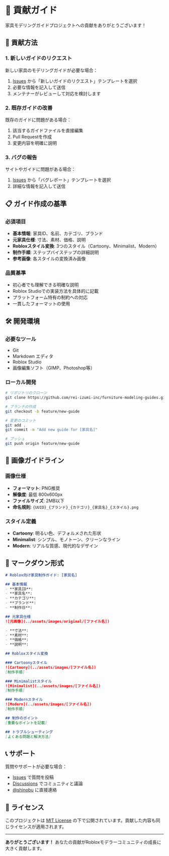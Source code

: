 # 🤝 貢献ガイド

家具モデリングガイドプロジェクトへの貢献をありがとうございます！

## 📝 貢献方法

### 1. 新しいガイドのリクエスト
新しい家具のモデリングガイドが必要な場合：
1. [Issues](../../issues/new/choose) から「新しいガイドのリクエスト」テンプレートを選択
2. 必要な情報を記入して送信
3. メンテナーがレビューして対応を検討します

### 2. 既存ガイドの改善
既存のガイドに問題がある場合：
1. 該当するガイドファイルを直接編集
2. Pull Requestを作成
3. 変更内容を明確に説明

### 3. バグの報告
サイトやガイドに問題がある場合：
1. [Issues](../../issues/new/choose) から「バグレポート」テンプレートを選択
2. 詳細な情報を記入して送信

## 📋 ガイド作成の基準

### 必須項目
- **基本情報**: 家具ID、名前、カテゴリ、ブランド
- **元家具仕様**: 寸法、素材、価格、説明
- **Robloxスタイル変換**: 3つのスタイル（Cartoony、Minimalist、Modern）
- **制作手順**: ステップバイステップの詳細説明
- **参考画像**: 各スタイルの変換済み画像

### 品質基準
- 初心者でも理解できる明確な説明
- Roblox Studioでの実装方法を具体的に記載
- プラットフォーム特有の制約への対応
- 一貫したフォーマットの使用

## 🛠️ 開発環境

### 必要なツール
- Git
- Markdown エディタ
- Roblox Studio
- 画像編集ソフト（GIMP、Photoshop等）

### ローカル開発
```bash
# リポジトリのクローン
git clone https://github.com/rei-izumi-inc/furniture-modeling-guides.git

# ブランチの作成
git checkout -b feature/new-guide

# 変更のコミット
git add .
git commit -m "Add new guide for [家具名]"

# プッシュ
git push origin feature/new-guide
```

## 🎨 画像ガイドライン

### 画像仕様
- **フォーマット**: PNG推奨
- **解像度**: 最低 800x600px
- **ファイルサイズ**: 2MB以下
- **命名規則**: `{UUID}_{ブランド}_{カテゴリ}_{家具名}_{スタイル}.png`

### スタイル定義
- **Cartoony**: 明るい色、デフォルメされた形状
- **Minimalist**: シンプル、モノトーン、クリーンなライン
- **Modern**: リアルな質感、現代的なデザイン

## 📖 マークダウン形式

```markdown
# Roblox向け家具制作ガイド: [家具名]

## 基本情報
- **家具ID**: 
- **家具名**: 
- **カテゴリ**: 
- **ブランド**: 
- **制作日**: 

## 元家具仕様
![元画像](../assets/images/original/[ファイル名])

- **寸法**: 
- **素材**: 
- **価格**: 
- **説明**: 

## Robloxスタイル変換

### Cartoonyスタイル
![Cartoony](../assets/images/[ファイル名])
[制作手順]

### Minimalistスタイル
![Minimalist](../assets/images/[ファイル名])
[制作手順]

### Modernスタイル
![Modern](../assets/images/[ファイル名])
[制作手順]

## 制作のポイント
[重要なポイントを記載]

## トラブルシューティング
[よくある問題と解決方法]
```

## 📞 サポート

質問やサポートが必要な場合：
- [Issues](../../issues) で質問を投稿
- [Discussions](../../discussions) でコミュニティと議論
- [@shinobu](https://github.com/shinobu) に直接連絡

## 📄 ライセンス

このプロジェクトは [MIT License](LICENSE) の下で公開されています。貢献した内容も同じライセンスが適用されます。

---

**ありがとうございます！** あなたの貢献がRobloxモデラーコミュニティの成長に大きく貢献します。
